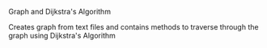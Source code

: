 
Graph and Dijkstra's Algorithm

Creates graph from text files and contains methods to traverse through the graph using Dijkstra's Algorithm

